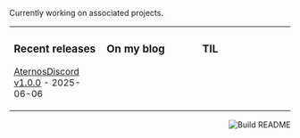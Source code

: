 Currently working on associated projects.

<table><tr><td valign="top" width="33%">

### Recent releases
<!-- recent_releases starts -->
[AternosDiscord v1.0.0](https://github.com/Accoustium/AternosDiscord/releases/tag/v1.0.0) - 2025-06-06
<!-- recent_releases ends -->
</td><td valign="top" width="34%">

### On my blog
<!-- blog starts -->

<!-- blog ends -->
</td><td valign="top" width="33%">

### TIL
<!-- tils starts -->

<!-- tils ends -->
</td></table>

<img src="https://github.com/accoustium/accoustium/workflows/Build%20README/badge.svg" align="right" alt="Build README">